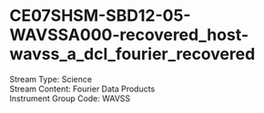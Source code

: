 # CE07SHSM-SBD12-05-WAVSSA000-recovered_host-wavss_a_dcl_fourier_recovered

Stream Type: Science<br>
Stream Content: Fourier Data Products<br>
Instrument Group Code: WAVSS<br>
